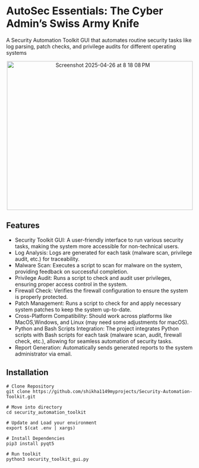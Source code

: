 # AutoSec Essentials: The Cyber Admin’s Swiss Army Knife

A Security Automation Toolkit GUI that automates routine security tasks like log parsing, patch checks, and privilege audits for different operating systems


<div align="center">
  <img width="500" height="400" alt="Screenshot 2025-04-26 at 8 18 08 PM" src="https://github.com/user-attachments/assets/70a06f1e-a2b8-48fa-b071-401c3e7be021" />
</div>



## Features

- Security Toolkit GUI: A user-friendly interface to run various security tasks, making the system more accessible for non-technical users.
- Log Analysis: Logs are generated for each task (malware scan, privilege audit, etc.) for traceability.
- Malware Scan: Executes a script to scan for malware on the system, providing feedback on successful completion.
- Privilege Audit: Runs a script to check and audit user privileges, ensuring proper access control in the system.
- Firewall Check: Verifies the firewall configuration to ensure the system is properly protected.
- Patch Management: Runs a script to check for and apply necessary system patches to keep the system up-to-date.
- Cross-Platform Compatibility: Should work across platforms like MacOS,Windows, and Linux (may need some adjustments for macOS).
- Python and Bash Scripts Integration: The project integrates Python scripts with Bash scripts for each task (malware scan, audit, firewall check, etc.), allowing for seamless automation of security tasks.
- Report Generation: Automatically sends generated reports to the system administrator via email.


## Installation

```
# Clone Repository
git clone https://github.com/shikha1149myprojects/Security-Automation-Toolkit.git

# Move into directory
cd security_automation_toolkit

# Update and Load your environment
export $(cat .env | xargs)

# Install Dependencies
pip3 install pyqt5  

# Run toolkit
python3 security_toolkit_gui.py
```
